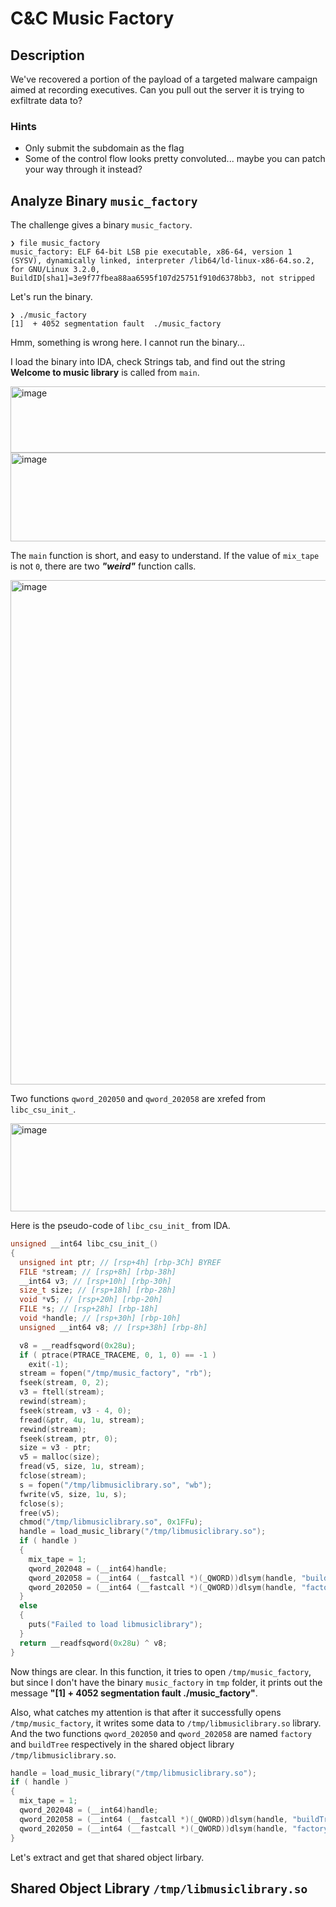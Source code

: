 # C&C Music Factory

## Description

We've recovered a portion of the payload of a targeted malware campaign aimed at recording executives. Can you pull out the server it is trying to exfiltrate data to?

### Hints

* Only submit the subdomain as the flag
* Some of the control flow looks pretty convoluted... maybe you can patch your way through it instead?

## Analyze Binary `music_factory`

The challenge gives a binary `music_factory`.

```
❯ file music_factory
music_factory: ELF 64-bit LSB pie executable, x86-64, version 1 (SYSV), dynamically linked, interpreter /lib64/ld-linux-x86-64.so.2, for GNU/Linux 3.2.0, BuildID[sha1]=3e9f77fbea88aa6595f107d25751f910d6378bb3, not stripped
```

Let's run the binary.

```
❯ ./music_factory
[1]  + 4052 segmentation fault  ./music_factory
```

Hmm, something is wrong here. I cannot run the binary...

I load the binary into IDA, check Strings tab, and find out the string **Welcome to music library** is called from `main`.

<img width="571" height="106" alt="image" src="https://github.com/user-attachments/assets/2234626b-7262-420a-8513-712b569bbf53" />

<img width="992" height="142" alt="image" src="https://github.com/user-attachments/assets/4441846b-c9ee-44f9-867d-07f4d27efec3" />

The `main` function is short, and easy to understand. If the value of `mix_tape` is not `0`, there are two ***"weird"*** function calls.

<img width="924" height="807" alt="image" src="https://github.com/user-attachments/assets/8e20d91c-38a1-41cd-a3ec-a2c6a4210f69" />

Two functions `qword_202050` and `qword_202058` are xrefed from `libc_csu_init_`.

<img width="1061" height="141" alt="image" src="https://github.com/user-attachments/assets/18a729ec-f0cf-498a-a28c-bc24df3274c3" />

Here is the pseudo-code of `libc_csu_init_` from IDA.

```c
unsigned __int64 libc_csu_init_()
{
  unsigned int ptr; // [rsp+4h] [rbp-3Ch] BYREF
  FILE *stream; // [rsp+8h] [rbp-38h]
  __int64 v3; // [rsp+10h] [rbp-30h]
  size_t size; // [rsp+18h] [rbp-28h]
  void *v5; // [rsp+20h] [rbp-20h]
  FILE *s; // [rsp+28h] [rbp-18h]
  void *handle; // [rsp+30h] [rbp-10h]
  unsigned __int64 v8; // [rsp+38h] [rbp-8h]

  v8 = __readfsqword(0x28u);
  if ( ptrace(PTRACE_TRACEME, 0, 1, 0) == -1 )
    exit(-1);
  stream = fopen("/tmp/music_factory", "rb");
  fseek(stream, 0, 2);
  v3 = ftell(stream);
  rewind(stream);
  fseek(stream, v3 - 4, 0);
  fread(&ptr, 4u, 1u, stream);
  rewind(stream);
  fseek(stream, ptr, 0);
  size = v3 - ptr;
  v5 = malloc(size);
  fread(v5, size, 1u, stream);
  fclose(stream);
  s = fopen("/tmp/libmusiclibrary.so", "wb");
  fwrite(v5, size, 1u, s);
  fclose(s);
  free(v5);
  chmod("/tmp/libmusiclibrary.so", 0x1FFu);
  handle = load_music_library("/tmp/libmusiclibrary.so");
  if ( handle )
  {
    mix_tape = 1;
    qword_202048 = (__int64)handle;
    qword_202058 = (__int64 (__fastcall *)(_QWORD))dlsym(handle, "buildTree");
    qword_202050 = (__int64 (__fastcall *)(_QWORD))dlsym(handle, "factory");
  }
  else
  {
    puts("Failed to load libmusiclibrary");
  }
  return __readfsqword(0x28u) ^ v8;
}
```

Now things are clear. In this function, it tries to open `/tmp/music_factory`, but since I don't have the binary `music_factory` in `tmp` folder, it prints out the message **"[1]  + 4052 segmentation fault  ./music_factory"**.

Also, what catches my attention is that after it successfully opens `/tmp/music_factory`, it writes some data to `/tmp/libmusiclibrary.so` library. And the two functions `qword_202050` and `qword_202058` are named `factory` and `buildTree` respectively in the shared object library `/tmp/libmusiclibrary.so`.

```c
handle = load_music_library("/tmp/libmusiclibrary.so");
if ( handle )
{
  mix_tape = 1;
  qword_202048 = (__int64)handle;
  qword_202058 = (__int64 (__fastcall *)(_QWORD))dlsym(handle, "buildTree");
  qword_202050 = (__int64 (__fastcall *)(_QWORD))dlsym(handle, "factory");
}
```

Let's extract and get that shared object lirbary.

## Shared Object Library `/tmp/libmusiclibrary.so`

